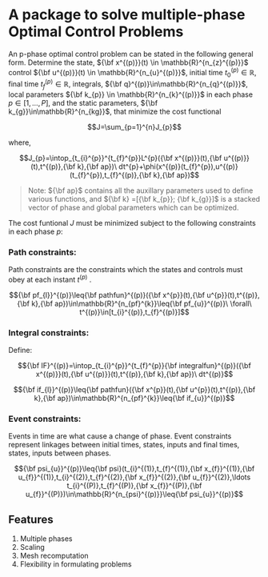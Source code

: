 # A package to solve multiple-phase Optimal Control Problems

An p-phase optimal control problem can be stated in the following
general form. Determine the state, ${\bf x^{(p)}}(t) \in \mathbb{R}^{n_{z}^{(p)}}$
control ${\bf u^{(p)}}(t) \in \mathbb{R}^{n_{u}^{(p)}}$, initial time
$t_{0}^{(p)}\in\mathbb{R}$, final time $t_{f}^{(p)}\in\mathbb{R}$,
integrals, ${\bf q}^{(p)}\in\mathbb{R}^{n_{q}^{(p)}}$, local parameters ${\bf k_{p}} \in \mathbb{R}^{n_{k}^{(p)}}$ 
in each phase $p\in[1,...,P]$,
and the static parameters, ${\bf k_{g}}\in\mathbb{R}^{n_{kg}}$, that
minimize the cost functional 
```math
J=\sum_{p=1}^{n}J_{p}
```
where,

```math
J_{p}=\intop_{t_{i}^{p}}^{t_{f}^{p}}L^{p}({\bf x^{(p)}}(t),{\bf u^{(p)}}(t),t^{(p)},{\bf k},{\bf ap})\ dt^{p}+\phi(x^{(p)}(t_{f}^{p}),u^{(p)}(t_{f}^{p}),t_{f}^{(p)},{\bf k},{\bf ap})
```

> Note: ${\bf ap}$ contains all the auxillary parameters used to define various functions, 
> and ${\bf k} =[{\bf k_{p}}; {\bf k_{g}}]$ is a stacked vector of phase and global
> parameters which can be optimized. 

The cost funtional $J$ must be minimized subject to the following
constraints in each phase $p$:
### Path constraints: 
Path constraints are the constraints which
the states and controls must obey at each instant $t^{(p)}$ .
```math
{\bf pf_{l}}^{(p)}\leq{\bf pathfun}^{(p)}({\bf x^{p}}(t),{\bf u^{p}}(t),t^{(p)},{\bf k},{\bf ap})\in\mathbb{R}^{n_{pf}^{k}}\leq{\bf pf_{u}}^{(p)}\ \forall\ t^{(p)}\in[t_{i}^{(p)},t_{f}^{(p)}]
```
### Integral constraints: 
Define: 
```math
{\bf IF}^{(p)}=\intop_{t_{i}^{p}}^{t_{f}^{p}}{\bf integralfun}^{(p)}({\bf x^{(p)}}(t),{\bf u^{(p)}}(t),t^{(p)},{\bf k},{\bf ap})\ dt^{(p)}
```
```math
{\bf if_{l}}^{(p)}\leq{\bf pathfun}({\bf x^{p}}(t),{\bf u^{p}}(t),t^{(p)},{\bf k},{\bf ap})\in\mathbb{R}^{n_{pf}^{k}}\leq{\bf if_{u}}^{(p)}
```
### Event constraints:
Events in time are what cause a change
of phase. Event constraints represent linkages between initial times,
states, inputs and final times, states, inputs between phases.
```math
{\bf psi_{u}}^{(p)}\leq{\bf psi}(t_{i}^{(1)},t_{f}^{(1)},{\bf x_{f}}^{(1)},{\bf u_{f}}^{(1)},t_{i}^{(2)},t_{f}^{(2)},{\bf x_{f}}^{(2)},{\bf u_{f}}^{(2)},\ldots t_{i}^{(P)},t_{f}^{(P)},{\bf x_{f}}^{(P)},{\bf u_{f}}^{(P)})\in\mathbb{R}^{n_{psi}^{(p)}}\leq{\bf psi_{u}}^{(p)}
```



## Features
1. Multiple phases
2. Scaling
3. Mesh recomputation
4. Flexibility in formulating problems
